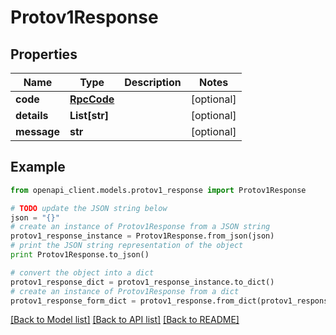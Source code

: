 # Protov1Response


## Properties
Name | Type | Description | Notes
------------ | ------------- | ------------- | -------------
**code** | [**RpcCode**](RpcCode.md) |  | [optional] 
**details** | **List[str]** |  | [optional] 
**message** | **str** |  | [optional] 

## Example

```python
from openapi_client.models.protov1_response import Protov1Response

# TODO update the JSON string below
json = "{}"
# create an instance of Protov1Response from a JSON string
protov1_response_instance = Protov1Response.from_json(json)
# print the JSON string representation of the object
print Protov1Response.to_json()

# convert the object into a dict
protov1_response_dict = protov1_response_instance.to_dict()
# create an instance of Protov1Response from a dict
protov1_response_form_dict = protov1_response.from_dict(protov1_response_dict)
```
[[Back to Model list]](../README.md#documentation-for-models) [[Back to API list]](../README.md#documentation-for-api-endpoints) [[Back to README]](../README.md)


